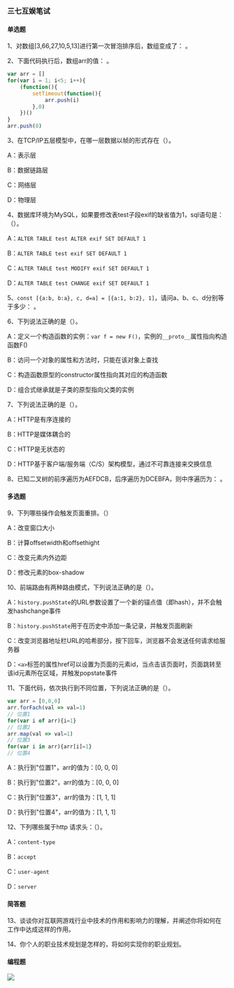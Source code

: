 ### 三七互娱笔试

#### 单选题

1、对数组[3,66,27,10,5,13]进行第一次冒泡排序后，数组变成了：  。

2、下面代码执行后，数组arr的值： 。

```javascript
var arr = []
for(var i = 1; i<5; i++){
    (function(){
        setTimeout(function(){
            arr.push(i)
        },0)
    })()
}
arr.push(0)
```

3、在TCP/IP五层模型中，在哪一层数据以帧的形式存在（）。

A：表示层

B：数据链路层

C：网络层

D：物理层

4、数据库环境为MySQL，如果要修改表test子段exif的缺省值为1，sql语句是：（）。

A：`ALTER TABLE test ALTER exif SET DEFAULT 1`

B：`ALTER TABLE test exif SET DEFAULT 1`

C：`ALTER TABLE test MODIFY exif SET DEFAULT 1`

D：`ALTER TABLE test CHANGE exif SET DEFAULT 1`

5、`const [{a:b, b:a}, c, d=a] = [{a:1, b:2}, 1]`，请问a、b、c、d分别等于多少： 。

6、下列说法正确的是（）。

A：定义一个构造函数的实例：`var f = new F()`，实例的`__proto__`属性指向构造函数F()

B：访问一个对象的属性和方法时，只能在该对象上查找

C：构造函数原型的constructor属性指向其对应的构造函数

D：组合式继承就是子类的原型指向父类的实例

7、下列说法正确的是（）。

A：HTTP是有序连接的

B：HTTP是媒体耦合的

C：HTTP是无状态的

D：HTTP基于客户端/服务端（C/S）架构模型，通过不可靠连接来交换信息

8、已知二叉树的前序遍历为AEFDCB，后序遍历为DCEBFA，则中序遍历为： 。

#### 多选题

9、下列哪些操作会触发页面重排。（）

A：改变窗口大小

B：计算offsetwidth和offsethight

C：改变元素内外边距

D：修改元素的box-shadow

10、前端路由有两种路由模式，下列说法正确的是（）。

A：`history.pushState`的URL参数设置了一个新的锚点值（即hash），并不会触发hashchange事件

B：`history.pushState`用于在历史中添加一条记录，并触发页面刷新

C：改变浏览器地址栏URL的哈希部分，按下回车，浏览器不会发送任何请求给服务器

D：`<a>`标签的属性href可以设置为页面的元素id，当点击该页面时，页面跳转至该id元素所在区域，并触发popstate事件

11、下面代码，依次执行到不同位置，下列说法正确的是（）。

```javascript
var arr = [0,0,0]
arr.forFach(val => val=1)
// 位置1
for(var i of arr){i=1}
// 位置2
arr.map(val => val=1)
// 位置3
for(var i in arr){arr[i]=1}
// 位置4
```

A：执行到"位置1"，arr的值为：[0, 0, 0]

B：执行到"位置2"，arr的值为：[0, 0, 0]

C：执行到"位置3"，arr的值为：[1, 1, 1]

D：执行到"位置4"，arr的值为：[1, 1, 1]

12、下列哪些属于http 请求头：（）。

A：`content-type`

B：`accept`

C：`user-agent`

D：`server`

#### 简答题

13、谈谈你对互联网游戏行业中技术的作用和影响力的理解，并阐述你将如何在工作中达成这样的作用。

14、你个人的职业技术规划是怎样的，将如何实现你的职业规划。

#### 编程题

![](D:\blog\images\三七互娱.jpg)